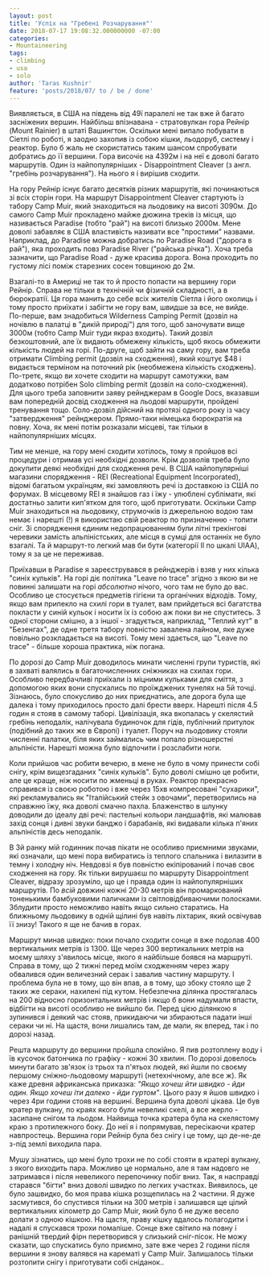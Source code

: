 ```yaml
---
layout: post
title: 'Успіх на "Гребені Розчарування"'
date: 2018-07-17 19:08:32.000000000 -07:00
categories:
- Mountaineering
tags:
- climbing
- usa
- solo
author: 'Taras Kushnir'
feature: 'posts/2018/07/ to / be / done'
---
```


Виявляється, в США на південь від 49ї паралелі не так вже й багато засніжених вершин. Найбільш впізнавана - стратовулкан гора Рейнір (Mount Rainier) в штаті Вашингтон. Оскільки мені випало побувати в Сіетлі по роботі, я заодно захопив із собою кішки, льодоруб, систему і реактор. Було б жаль не скористатись таким шансом спробувати добратись до її вершини. Гора височіє на 4392м і на неї є доволі багато маршрутів. Один із найпопулярніших - Disappointment Cleaver (з англ. "гребінь розчарування"). На нього я і вирішив сходити.

<!--more-->

На гору Рейнір існує багато десятків різних маршрутів, які починаються зі всіх сторін гори. На маршрут Disappointment Cleaver стартують із табору Camp Muir, який знаходиться на льодовику на висоті 3090м. До самого Camp Muir прокладено майже дюжина треків із місця, що називається Paradise (тобто "рай") на висоті близько 2000м. Мене доволі забавляє в США властивість називати все "простими" назвами. Наприклад, до Paradise можна добратись по Paradise Road ("дорога в рай"), яка проходить повз Paradise River ("райська річка"). Хоча треба зазначити, що Paradise Road - дуже красива дорога. Вона проходить по густому лісі поміж старезних сосен товщиною до 2м.

Взагалі-то в Америці не так то й просто попасти на вершину гори Рейнір. Справа не тільки в технічній чи фізичній складності, а в бюрократії. Ця гора манить до себе всіх жителів Сіетла і його околиць і тому просто приїхати і забігти не гору вам, швидше за все, не вийде. По-перше, вам знадобиться Wilderness Camping Permit (дозвіл на ночівлю в палатці в "дикій природі") для того, щоб заночувати вище 3000м (тобто Camp Muir туди якраз входить). Такий дозвіл безкоштовний, але їх видають обмежену кількість, щоб якось обмежити кількість людей на горі. По-друге, щоб зайти на саму гору, вам треба отримати Climbing permit (дозвіл на сходження), який коштує $48 і видається терміном на поточний рік (необмежена кількість сходжень). По-третє, якщо ви хочете сходити на маршрут самотужки, вам додатково потрібен Solo climbing permit (дозвіл на соло-сходження). Для цього треба заповнити заяву рейнджерам в Google Docs, вказавши вам попередній досвід сходження на льодові маршрути, пройдені тренування тощо. Соло-дозвіл дійсний на протязі одного року із часу "затвердження" рейнджером. Прямо-таки німецька бюрократія на повну. Хоча, як мені потім розказали місцеві, так тільки в найпопулярніших місцях.

Тим не менше, на гору мені сходити хотілось, тому я пройшов всі процедури і отримав усі необхідні дозволи. Крім дозволів треба було докупити деякі необхідні для сходження речі. В США найпопулярніші магазини спорядження - REI (Recreational Equipment Incorporated), відомі багатьом українцям, які замовляють речі із доставкою із США по форумах. В місцевому REI я знайшов газ і їжу - улюблені сублімати, які достатньо залити кип'ятком для того, щоб приготувати. Оскільки Camp Muir знаходиться на льодовику, струмочків із джерельною водою там немає і нарешті (!) я використаю свій реактор по призначенню - топити сніг. Зі спорядження єдиним недопрацюванням були літні трекінгові черевики замість альпіністських, але місця в сумці для останніх не було взагалі. Та й маршрут-то легкий мав би бути (категорії II по шкалі UIAA), тому я за це не переживав.

Приїхавши в Paradise я зареєструвався в рейнджерів і взяв у них кілька "синіх кульків". На горі діє політика "Leave no trace" згідно з якою ви не повинні залишати на горі _абсолютно_ нічого, чого там не було до вас. Особливо це стосується предметів гігієни та органічних відходів. Тому, якщо вам припекло на схилі гори в туалет, вам прийдеться всі багатства покласти у синій кульок і носити їх із собою аж поки ви не спуститесь. З одної сторони смішно, а з іншої - згадується, наприклад, "Теплий кут" в "Безенгах", де одне третя табору повністю завалена лайном, яке дуже повільно розкладається на висоті. Тому мені здається, що "Leave no trace" - більше хороша практика, ніж погана.

По дорозі до Camp Muir доводилось минати численні групи туристів, які в захваті валялись в багаточисленних сніжниках на схилах гори. Особливо передбачливі приїхали із міцними кульками для сміття, з допомогою яких вони спускались по проїжджених тунелях на 5й точці. Зізнаюсь, було спокусливо до них приєднатись, але дорога була ще далека і тому приходилось просто далі брести вверх. Нарешті після 4.5 годин я стояв в самому таборі. Цивілізація, яка вкопалась у скелястий гребінь неподалік, налічувала будиночок для гідів, публічний притулок (подібний до таких же в Європі) і туалет. Поруч на льодовику стояли численні палатки, біля яких займались чим попало різношерстні альпіністи. Нарешті можна було відпочити і розслабити ноги.

Коли прийшов час робити вечерю, в мене не було в чому принести собі снігу, крім вищезгаданих "синіх кульків". Було доволі смішно це робити, але це краще, ніж носити по жменьці в руках. Реактор прекрасно справився із своєю роботою і вже через 15хв компресовані "сухарики", які рекламувались як "Італійський стейк з овочами", перетворились на справжню їжу, яка доволі смачно пахла. Блаженство в шлунку доводили до ідеалу дві речі: пастельні кольори ландшафтів, які малював захід сонця і дивні звуки банджо і барабанів, які видавали кілька п'яних альпіністів десь неподалік.

В 3й ранку мій годинник почав пікати не особливо приємними звуками, які означали, що мені пора вибиратись із теплого спальника і вилазити в темну і холодну ніч. Невдовзі я був повністю екіпірований і почав своє сходження на гору. Як тільки вирушаєш по маршруту Disappointment Cleaver, відразу зрозуміло, що це і правда один із найпопулярніших маршрутів. По _всій_ довжині кожні 20-30 метрів він промаркований тоненькими бамбуковими паличками із світловідбиваючими полосками. Зблудити просто неможливо навіть якщо сильно старатись. На ближньому льодовику в одній щілині був навіть ліхтарик, який освічував її знизу! Такого я ще не бачив в горах.

Маршрут минав швидко: поки почало сходити сонце я вже подолав 400 вертикальних метрів із 1300. Ще через 300 вертикальних метрів на моєму шляху з'явилось місце, якого я найбільше боявся на маршруті. Справа в тому, що 2 тижні перед моїм сходженням через жару обвалився один величезний серак і завалив частину маршруту. І проблема була не в тому, що він впав, а в тому, що збоку стояло ще 2 таких же сераки, нахилені під кутом. Небезпечна ділянка простягалась на 200 відносно горизонтальних метрів і якщо б вони надумали впасти, відбігти на висоті особливо не вийшло би. Перед цією ділянкою я зупинився і деякий час стояв, прикидаючи чи збираються падати інші сераки чи ні. На щастя, вони лишались там, де мали, як вперед, так і по дорозі назад.

Решта маршруту до вершини пройшла спокійно. Я пив розтоплену воду і їв кусочок батончика по графіку - кожні 30 хвилин. По дорозі довелось минути багато зв'язок із трьох та п'ятьох людей, які йшли по своєму першому сніжно-льодовому маршруті (нетехнічному, але все ж). Як каже древня африканська приказка: _"Якщо хочеш йти швидко - йди один. Якщо хочеш іти далеко - йди гуртом"_. Цього разу я йшов швидко і через 4ри години стояв на вершині. Вершина була доволі цікава. Це був кратер вулкану, по краях якого були невеликі скелі, а все жерло - засипане снігом та льодом. Найвища точка кратера була на скелястому краю з протилежного боку. До неї я і попрямував, пересікаючи кратер навпростець. Вершина гори Рейнір була без снігу і це тому, що де-не-де з-під землі виходила пара.

Мушу зізнатись, що мені було трохи не по собі стояти в кратері вулкану, з якого виходить пара. Можливо це нормально, але я там надовго не затримався і після невеликого перепочинку побіг вниз. Так, я насправді старався "бігти" вниз доволі швидко по легких участках. Виявилось, це було зашвидко, бо моя права кішка розщепилась на 2 частини. Я дуже засмутився, бо спустився тільки на 300 метрів і залишався ще цілий вертикальних кілометр до Camp Muir, який було б не дуже весело долати з одною кішкою. На щастя, праву кішку вдалось полагодити і надалі я спускався трохи помаліше. Сонце вже світило на повну і ранішній твердий фірн перетворився у слизький сніг-пісок. Не можу сказати, що спускатись було приємно, зате вже через 2 години після вершини я знову валявся на карематі у Camp Muir. Залишалось тільки розтопити снігу і приготувати собі сніданок..
